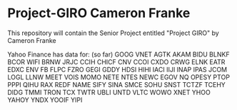 # Project-GIRO Cameron Franke

This repository will contain the Senior Project entitled "Project GIRO" by Cameron Franke

Yahoo Finance has data for: (so far)
GOOG
VNET
AGTK
AKAM
BIDU
BLNKF
BCOR
WIFI
BRNW
JRJC
CCIH
CHICF
CNV
CCOI
CXDO
CRWG
ELNK
EATR
EDXC
ENV
FB
FLPC
FZRO
GEGI
GDDY
HDSI
HIHI
IACI
IIJI
INAP
IPAS
JCOM
LOGL
LLNW
MEET
VOIS
MOMO
NETE
NTES
NEWC
EGOV
NQ
OPESY
PTOP
PPPI
QIHU
RAX
REDF
NAME
SIFY
SINA
SMCE
SOHU
SNST
TCTZF
TCEHY
DIDG
TMMI
TRON
TCX
TWTR
UBLI
UNTD
VLTC
WOWO
XNET
YHOO
YAHOY
YNDX
YOOIF
YIPI